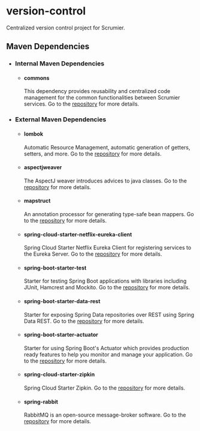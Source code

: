 # version-control

Centralized version control project for Scrumier.

## Maven Dependencies
- ### Internal Maven Dependencies
    - #### commons
        This dependency provides reusability and centralized code management for the common functionalities between Scrumier services.
        Go to the [repository](https://github.com/orkungdk/commons) for more details.
- ### External Maven Dependencies
    - #### lombok
        Automatic Resource Management, automatic generation of getters, setters, and more. Go to the [repository](https://mvnrepository.com/artifact/org.projectlombok/lombok) for more details.
    - #### aspectjweaver
        The AspectJ weaver introduces advices to java classes. Go to the [repository](https://mvnrepository.com/artifact/org.aspectj/aspectjweaver) for more details.
    - #### mapstruct
         An annotation processor for generating type-safe bean mappers. Go to the [repository](https://mvnrepository.com/artifact/org.mapstruct/mapstruct) for more details.
    - #### spring-cloud-starter-netflix-eureka-client
        Spring Cloud Starter Netflix Eureka Client for registering services to the Eureka Server. Go to the [repository](https://mvnrepository.com/artifact/org.springframework.cloud/spring-cloud-starter-netflix-eureka-client) for more details.
    - #### spring-boot-starter-test
        Starter for testing Spring Boot applications with libraries including JUnit, Hamcrest and Mockito. Go to the [repository](https://mvnrepository.com/artifact/org.springframework.boot/spring-boot-starter-test) for more details.
    - #### spring-boot-starter-data-rest
        Starter for exposing Spring Data repositories over REST using Spring Data REST. Go to the [repository](https://mvnrepository.com/artifact/org.springframework.boot/spring-boot-starter-data-rest) for more details.
    - #### spring-boot-starter-actuator
        Starter for using Spring Boot's Actuator which provides production ready features to help you monitor and manage your application. Go to the [repository](https://mvnrepository.com/artifact/org.springframework.boot/spring-boot-starter-actuator) for more details.
    - #### spring-cloud-starter-zipkin
         Spring Cloud Starter Zipkin. Go to the [repository](https://mvnrepository.com/artifact/org.springframework.cloud/spring-cloud-starter-zipkin) for more details.
    - #### spring-rabbit
        RabbitMQ is an open-source message-broker software. Go to the [repository](https://mvnrepository.com/artifact/org.springframework.amqp/spring-rabbit) for more details.